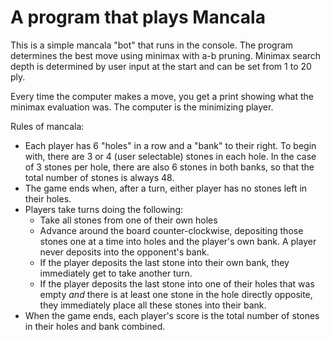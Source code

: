 # A program that plays Mancala

This is a simple mancala "bot" that runs in the console. The program determines the best move using minimax with a-b pruning. Minimax search depth is determined by user input at the start and can be set from 1 to 20 ply.

Every time the computer makes a move, you get a print showing what the minimax evaluation was. The computer is the minimizing player.

Rules of mancala:

- Each player has 6 "holes" in a row and a "bank" to their right. To begin with, there are 3 or 4 (user selectable) stones in each hole. In the case of 3 stones per hole, there are also 6 stones in both banks, so that the total number of stones is always 48.
- The game ends when, after a turn, either player has no stones left in their holes.
- Players take turns doing the following:
  - Take all stones from one of their own holes
  - Advance around the board counter-clockwise, depositing those stones one at a time into holes and the player's own bank. A player never deposits into the opponent's bank.
  - If the player deposits the last stone into their own bank, they immediately get to take another turn.
  - If the player deposits the last stone into one of their holes that was empty *and* there is at least one stone in the hole directly opposite, they immediately place all these stones into their bank.
- When the game ends, each player's score is the total number of stones in their holes and bank combined.

